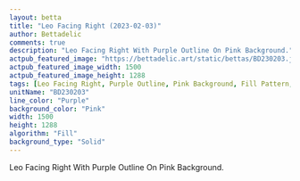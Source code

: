 ```yaml
---
layout: betta
title: "Leo Facing Right (2023-02-03)"
author: Bettadelic
comments: true
description: "Leo Facing Right With Purple Outline On Pink Background."
actpub_featured_image: "https://bettadelic.art/static/bettas/BD230203.jpg"
actpub_featured_image_width: 1500
actpub_featured_image_height: 1288
tags: [Leo Facing Right, Purple Outline, Pink Background, Fill Pattern, February 2023]
unitName: "BD230203"
line_color: "Purple"
background_color: "Pink"
width: 1500
height: 1288
algorithm: "Fill"
background_type: "Solid"
---
```


Leo Facing Right With Purple Outline On Pink Background.
